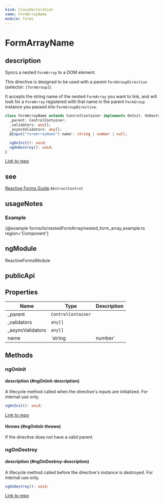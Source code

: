```yaml
---
kind: ClassDeclaration
name: FormArrayName
module: forms
---
```


# FormArrayName

## description

Syncs a nested `FormArray` to a DOM element.

This directive is designed to be used with a parent `FormGroupDirective` (selector:
`[formGroup]`).

It accepts the string name of the nested `FormArray` you want to link, and
will look for a `FormArray` registered with that name in the parent
`FormGroup` instance you passed into `FormGroupDirective`.

```ts
class FormArrayName extends ControlContainer implements OnInit, OnDestroy {
  _parent: ControlContainer;
  _validators: any[];
  _asyncValidators: any[];
  @Input("formArrayName") name!: string | number | null;

  ngOnInit(): void;
  ngOnDestroy(): void;
}
```

[Link to repo](https://github.com/timdeschryver/angular/blob/master/packages/forms/src/directives/reactive_directives/form_group_name.ts#L134-L235)

## see

[Reactive Forms Guide](guide/reactive-forms)
`AbstractControl`

## usageNotes

### Example

{@example forms/ts/nestedFormArray/nested_form_array_example.ts region='Component'}

## ngModule

ReactiveFormsModule

## publicApi

## Properties

| Name              | Type               | Description |
| ----------------- | ------------------ | ----------- |
| \_parent          | `ControlContainer` |             |
| \_validators      | `any[]`            |             |
| \_asyncValidators | `any[]`            |             |
| name              | `string            | number`     |  |

## Methods

### ngOnInit

#### description (#ngOnInit-description)

A lifecycle method called when the directive's inputs are initialized. For internal use only.

```ts
ngOnInit(): void;
```

[Link to repo](https://github.com/timdeschryver/angular/blob/master/packages/forms/src/directives/reactive_directives/form_group_name.ts#L173-L176)

#### throws (#ngOnInit-throws)

If the directive does not have a valid parent.

### ngOnDestroy

#### description (#ngOnDestroy-description)

A lifecycle method called before the directive's instance is destroyed. For internal use only.

```ts
ngOnDestroy(): void;
```

[Link to repo](https://github.com/timdeschryver/angular/blob/master/packages/forms/src/directives/reactive_directives/form_group_name.ts#L182-L186)
